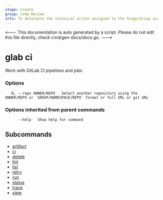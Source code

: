 ```yaml
---
stage: Create
group: Code Review
info: To determine the technical writer assigned to the Stage/Group associated with this page, see https://about.gitlab.com/handbook/product/ux/technical-writing/#assignments
---
```


<---
This documentation is auto generated by a script.
Please do not edit this file directly, check cmd/gen-docs/docs.go.
--->

# glab ci

Work with GitLab CI pipelines and jobs

### Options

```plaintext
  -R, --repo OWNER/REPO   Select another repository using the OWNER/REPO or `GROUP/NAMESPACE/REPO` format or full URL or git URL
```

### Options inherited from parent commands

```plaintext
      --help   Show help for command
```

## Subcommands

- [artifact](artifact.md)
- [ci](ci.md)
- [delete](delete.md)
- [lint](lint.md)
- [list](list.md)
- [retry](retry.md)
- [run](run.md)
- [status](status.md)
- [trace](trace.md)
- [view](view.md)

